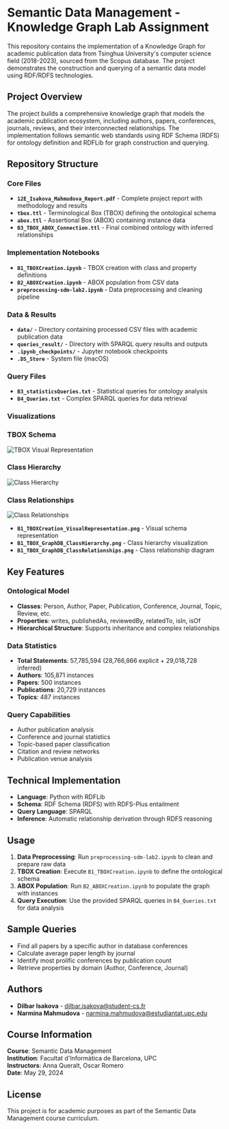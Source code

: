 # Semantic Data Management - Knowledge Graph Lab Assignment

This repository contains the implementation of a Knowledge Graph for academic publication data from Tsinghua University's computer science field (2018-2023), sourced from the Scopus database. The project demonstrates the construction and querying of a semantic data model using RDF/RDFS technologies.

## Project Overview

The project builds a comprehensive knowledge graph that models the academic publication ecosystem, including authors, papers, conferences, journals, reviews, and their interconnected relationships. The implementation follows semantic web standards using RDF Schema (RDFS) for ontology definition and RDFLib for graph construction and querying.

## Repository Structure

### Core Files
- **`12E_Isakova_Mahmudova_Report.pdf`** - Complete project report with methodology and results
- **`tbox.ttl`** - Terminological Box (TBOX) defining the ontological schema
- **`abox.ttl`** - Assertional Box (ABOX) containing instance data
- **`B3_TBOX_ABOX_Connection.ttl`** - Final combined ontology with inferred relationships

### Implementation Notebooks
- **`B1_TBOXCreation.ipynb`** - TBOX creation with class and property definitions
- **`B2_ABOXCreation.ipynb`** - ABOX population from CSV data
- **`preprocessing-sdm-lab2.ipynb`** - Data preprocessing and cleaning pipeline

### Data & Results
- **`data/`** - Directory containing processed CSV files with academic publication data
- **`queries_result/`** - Directory with SPARQL query results and outputs
- **`.ipynb_checkpoints/`** - Jupyter notebook checkpoints
- **`.DS_Store`** - System file (macOS)

### Query Files
- **`B3_statisticsQueries.txt`** - Statistical queries for ontology analysis
- **`B4_Queries.txt`** - Complex SPARQL queries for data retrieval

### Visualizations

### TBOX Schema
![TBOX Visual Representation](B1_TBOXCreation_VisualRepresentation.png)

### Class Hierarchy
![Class Hierarchy](B1_TBOX_GraphDB_ClassHierarchy.png)

### Class Relationships
![Class Relationships](B1_TBOX_GraphDB_ClassRelationships.png)


- **`B1_TBOXCreation_VisualRepresentation.png`** - Visual schema representation
- **`B1_TBOX_GraphDB_ClassHierarchy.png`** - Class hierarchy visualization
- **`B1_TBOX_GraphDB_ClassRelationships.png`** - Class relationship diagram

## Key Features

### Ontological Model
- **Classes**: Person, Author, Paper, Publication, Conference, Journal, Topic, Review, etc.
- **Properties**: writes, publishedAs, reviewedBy, relatedTo, isIn, isOf
- **Hierarchical Structure**: Supports inheritance and complex relationships

### Data Statistics
- **Total Statements**: 57,785,594 (28,766,866 explicit + 29,018,728 inferred)
- **Authors**: 105,871 instances
- **Papers**: 500 instances  
- **Publications**: 20,729 instances
- **Topics**: 487 instances

### Query Capabilities
- Author publication analysis
- Conference and journal statistics
- Topic-based paper classification
- Citation and review networks
- Publication venue analysis

## Technical Implementation

- **Language**: Python with RDFLib
- **Schema**: RDF Schema (RDFS) with RDFS-Plus entailment
- **Query Language**: SPARQL
- **Inference**: Automatic relationship derivation through RDFS reasoning

## Usage

1. **Data Preprocessing**: Run `preprocessing-sdm-lab2.ipynb` to clean and prepare raw data
2. **TBOX Creation**: Execute `B1_TBOXCreation.ipynb` to define the ontological schema
3. **ABOX Population**: Run `B2_ABOXCreation.ipynb` to populate the graph with instances
4. **Query Execution**: Use the provided SPARQL queries in `B4_Queries.txt` for data analysis

## Sample Queries

- Find all papers by a specific author in database conferences
- Calculate average paper length by journal
- Identify most prolific conferences by publication count
- Retrieve properties by domain (Author, Conference, Journal)

## Authors

- **Dilbar Isakova** - dilbar.isakova@student-cs.fr
- **Narmina Mahmudova** - narmina.mahmudova@estudiantat.upc.edu

## Course Information

**Course**: Semantic Data Management  
**Institution**: Facultat d'Informàtica de Barcelona, UPC  
**Instructors**: Anna Queralt, Oscar Romero  
**Date**: May 29, 2024

## License

This project is for academic purposes as part of the Semantic Data Management course curriculum.
